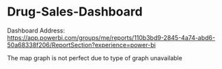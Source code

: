 # Drug-Sales-Dashboard

Dashboard Address: https://app.powerbi.com/groups/me/reports/110b3bd9-2845-4a74-abd6-50a68338f206/ReportSection?experience=power-bi

The map graph is not perfect due to type of graph unavailable
